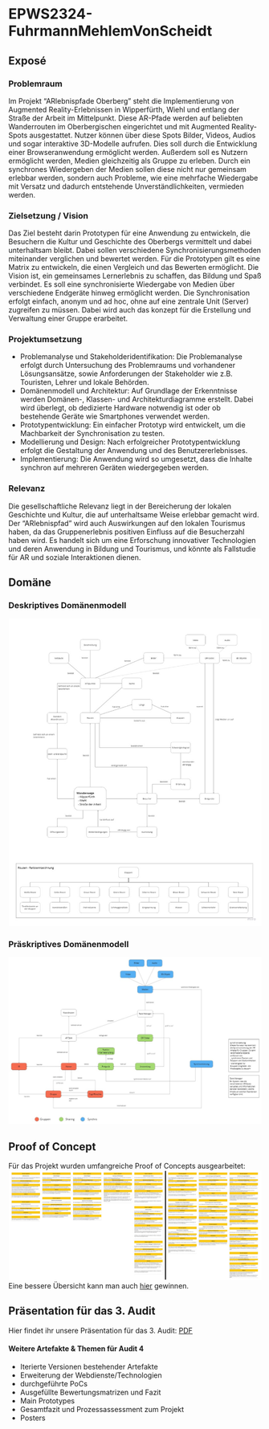 # EPWS2324-FuhrmannMehlemVonScheidt

## Exposé

### Problemraum

Im Projekt “ARlebnispfade Oberberg” steht die Implementierung von Augmented Reality-Erlebnissen in Wipperfürth, Wiehl und entlang der Straße der Arbeit im Mittelpunkt. Diese AR-Pfade werden auf beliebten Wanderrouten im Oberbergischen eingerichtet und mit Augmented Reality-Spots ausgestattet. Nutzer können über diese Spots Bilder, Videos, Audios und sogar interaktive 3D-Modelle aufrufen. Dies soll durch die Entwicklung einer Browseranwendung ermöglicht werden.
Außerdem soll es Nutzern ermöglicht werden, Medien gleichzeitig als Gruppe zu erleben. Durch ein synchrones Wiedergeben der Medien sollen diese nicht nur gemeinsam erlebbar werden, sondern auch Probleme, wie eine mehrfache Wiedergabe mit Versatz und dadurch entstehende Unverständlichkeiten, vermieden werden.

### Zielsetzung / Vision

Das Ziel besteht darin Prototypen für eine Anwendung zu entwickeln, die Besuchern die Kultur und Geschichte des Oberbergs vermittelt und dabei unterhaltsam bleibt. Dabei sollen verschiedene Synchronisierungsmethoden miteinander verglichen und bewertet werden. Für die Prototypen gilt es eine Matrix zu entwickeln, die einen Vergleich und das Bewerten ermöglicht.
Die Vision ist, ein gemeinsames Lernerlebnis zu schaffen, das Bildung und Spaß verbindet. Es soll eine synchronisierte Wiedergabe von Medien über verschiedene Endgeräte hinweg ermöglicht werden. Die Synchronisation erfolgt einfach, anonym und ad hoc, ohne auf eine zentrale Unit (Server) zugreifen zu müssen. Dabei wird auch das konzept für die Erstellung und Verwaltung einer Gruppe erarbeitet.

### Projektumsetzung

- Problemanalyse und Stakeholderidentifikation: Die Problemanalyse erfolgt durch Untersuchung des Problemraums und vorhandener Lösungsansätze, sowie Anforderungen der Stakeholder wie z.B. Touristen, Lehrer und lokale Behörden.
- Domänenmodell und Architektur: Auf Grundlage der Erkenntnisse werden Domänen-, Klassen- und Architekturdiagramme erstellt. Dabei wird überlegt, ob dedizierte Hardware notwendig ist oder ob bestehende Geräte wie Smartphones verwendet werden.
- Prototypentwicklung: Ein einfacher Prototyp wird entwickelt, um die Machbarkeit der Synchronisation zu testen.
- Modellierung und Design: Nach erfolgreicher Prototypentwicklung erfolgt die Gestaltung der Anwendung und des Benutzererlebnisses.
- Implementierung: Die Anwendung wird so umgesetzt, dass die Inhalte synchron auf mehreren Geräten wiedergegeben werden.

### Relevanz

Die gesellschaftliche Relevanz liegt in der Bereicherung der lokalen Geschichte und Kultur, die auf unterhaltsame Weise erlebbar gemacht wird. Der “ARlebnispfad” wird auch Auswirkungen auf den lokalen Tourismus haben, da das Gruppenerlebnis positiven Einfluss auf die Besucherzahl haben wird. Es handelt sich um eine Erforschung innovativer Technologien und deren Anwendung in Bildung und Tourismus, und könnte als Fallstudie für AR und soziale Interaktionen dienen.

## Domäne

### Deskriptives Domänenmodell

![Deskriptives Domänenmodell](/Artefakte/Domaenenmodell_deskriptiv_v2.0.jpg)

### Präskriptives Domänenmodell

![Domänenmodell](/Artefakte/Domaenenemodell_praeskriptiv_v2.0.jpg)

## Proof of Concept

Für das Projekt wurden umfangreiche Proof of Concepts ausgearbeitet:
![Proof of Concepts](/Artefakte/PoCs_v2.0.jpg)
Eine bessere Übersicht kann man auch [hier](https://miro.com/app/board/uXjVNaGBWvU=/?moveToWidget=3458764573606242183&cot=14) gewinnen.

## Präsentation für das 3. Audit

Hier findet ihr unsere Präsentation für das 3. Audit: [PDF](/Audits/Audit3.pdf)

#### Weitere Artefakte & Themen für Audit 4

- Iterierte Versionen bestehender Artefakte​
- Erweiterung der Webdienste/Technologien
- durchgeführte PoCs​
- Ausgefüllte Bewertungsmatrizen und Fazit
- Main Prototypes
- Gesamtfazit und Prozessassessment zum Projekt
- Posters
